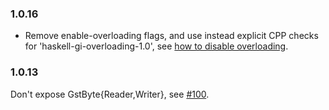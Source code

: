 ### 1.0.16

+ Remove enable-overloading flags, and use instead explicit CPP checks for 'haskell-gi-overloading-1.0', see [how to disable overloading](https://github.com/haskell-gi/haskell-gi/wiki/Overloading\#disabling-overloading).

### 1.0.13

Don't expose GstByte{Reader,Writer}, see [#100](https://github.com/haskell-gi/haskell-gi/pull/100).
